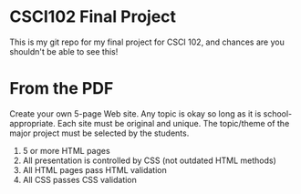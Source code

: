 # CSCI102 Final Project

This is my git repo for my final project for CSCI 102, and chances are you shouldn't be able to see this!

# From the PDF
Create your own 5-page Web site. Any topic is okay so long as it is school-appropriate. Each site must be original and unique. The topic/theme of the major project must be selected by the students.

1. 5 or more HTML pages
2. All presentation is controlled by CSS (not outdated HTML methods)
3. All HTML pages pass HTML validation
4. All CSS passes CSS validation
